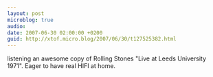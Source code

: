 ```yaml
---
layout: post
microblog: true
audio: 
date: 2007-06-30 02:00:00 +0200
guid: http://xtof.micro.blog/2007/06/30/t127525382.html
---
```

listening an awesome copy of Rolling Stones "Live at Leeds University 1971". Eager to have real HIFI at home.
